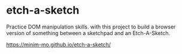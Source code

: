 # etch-a-sketch
Practice DOM manipulation skills. with this project to build a browser version of something between a sketchpad and an Etch-A-Sketch.


https://minim-mo.github.io/etch-a-sketch/
